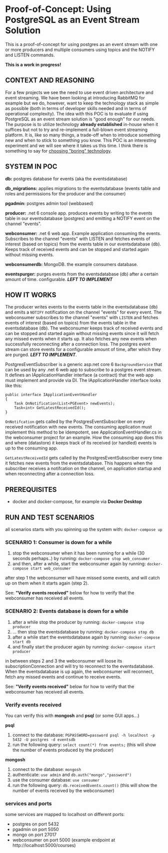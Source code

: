 # Proof-of-Concept: Using PostgreSQL as an Event Stream Solution

This is a proof-of-concept for using postgres as an event stream with one or more producers and multiple consumers using topics and the NOTIFY and LISTEN commands.

**This is a work in progress!**

## CONTEXT AND REASONING

For a few projects we see the need to use event driven architecture and event streaming. We have been looking at introducing RabbitMQ for example but we do, however, want to keep the technology stack as simple as possible (both in terms of developer skills needed and in terms of operational complexity). The idea with this POC is to evaluate if using PostgreSQL as an event stream solution is "good enough" for our needs. The purpose is to utilize technology **already established** in-house when it suffices but not to try and re-implement a full-blown event streaming platform. It is, like so many things, a trade-off when to introduce something new and when to stick to something you know. This POC is an interesting experiment and we will see where it takes us this time. I think there is something to say for [choosing "boring" technology](https://boringtechnology.club/).


## SYSTEM IN POC

**db:** postgres database for events (aka the eventsdatabase)

**db_migrations:** applies migrations to the eventsdatabase (events table and roles 
and permissions for the producer and the consumer)

**pgadmin:** postgres admin tool (webbased)

**producer:** .net 6 console app. produces events by writing to the events table in our eventsdatabase (postgres) and emitting a NOTIFY event on the channel "events". 

**webconsumer:** .net 6 web app. Example application consuming the events. Subscribes to the channel "events" with LISTEN and fetches events of interest (based on topics) from the events table in our eventsdatabase (db). Keeps track of received events and can be stopped and started again without missing events.

**webconsumerdb:** MongoDB. the example consumers database.

**eventspurger:** purges events from the eventsdatabase (db) after a certain amount of time. configurable. ***LEFT TO IMPLEMENT***

## HOW IT WORKS

The producer writes events to the events table in the eventsdatabase (db) and emits a ``NOTIFY`` notification on the channel "events" for every event. The webconsumer subscribes to the channel "events" with ``LISTEN`` and fetches events of interest (based on topics) from the events table in the eventsdatabase (db). The webconsumer keeps track of received events and can be stopped and started again without missing events since it will fetch any missed events when it starts up. It also fetches any new events when successfully reconnecting after a connection loss. The postgres event stream can store events for a configurable amount of time, after which they are purged. ***LEFT TO IMPLEMENT***.

PostgresEventSubscriber is a generic asp.net core 6 ``BackgroundService`` that can be used by any .net 6 web app to subscribe to a postgres event stream. It defines an IApplicationHandler interface (a contract) that the web app must implement and provide via DI. The IApplicationHandler interface looks like this:

```
public interface IApplicationEventHandler
{
    Task OnNotification(List<PGEvent> newEvents);
    Task<int> GetLatestReceivedId();
} 
```

``OnNotifcation`` gets called by the PostgresEventSubscriber on every received notification with new events.
The consuming application must implement this method to be idempotent, see ApplicationEventHandler.cs in the webconsumer project for an example. How the consuming app does this and where (datastore) it keeps track of its received (or handled) events is up to the consuming app.

``GetLatestReceivedId`` gets called by the PostgresEventSubscriber every time it fetches new events from the eventsdatabase. This happens when the subscriber receives a notifcation on the channel, on application startup and when reconnecting after a connection loss.

## PREREQUISITES

* docker and docker-compose, for example via **Docker Desktop**

## RUN AND TEST SCENARIOS

all scenarios starts with you spinning up the system with: ```docker-compose up```  

### SCENARIO 1: Consumer is down for a while
1. stop the webconsumer when it has been running for a while (30 seconds perhaps..) by running: ```docker-compose stop web_consumer``` 
2. and then, after a while, start the webconsumer again by running: ```docker-compose start web_consumer```  

after step 1 the webconsumer will have missed some events, and will catch up on them when it starts again (step 2).  

See: **"Verify events received"** below for how to verify that the webconsumer has received all events.


### SCENARIO 2: Events database is down for a while

1. after a while stop the producer by running: ```docker-compose stop producer```
2. ... then stop the eventsdatabase by running: ```docker-compose stop db```
3. after a while start the eventsdatabase again by running: ```docker-compose start db```  
4. and finally start the producer again by running: ```docker-compose start producer```

in between steps 2 and 3 the webconsumer will loose its subscriptionConnection and will try to reconnect to the eventsdatabase. When the eventsdatabase is up again, the webconsumer will reconnect, fetch any missed events and continue to receive events. 

See: **"Verify events received"** below for how to verify that the webconsumer has received all events.

### Verify events received

You can verify this with **mongosh** and **psql** (or some GUI apps...)

**psql**  
1. connect to the database: ``PGPASSWORD=password psql -h localhost -p 5432 -U postgres -d eventsdb``
2. run the following query: ``select count(*) from events;`` (this will show the number of events produced by the producer)

**mongosh**  
1. connect to the database: ``mongosh``
2. authenticate: ``use admin`` and ``db.auth("mongo","password")``
3. use the consumer database: ``use consumer``
4. run the following query: ``db.receivedEvents.count()`` (this will show the number of events received by the webconsumer)


### services and ports
some services are mapped to localhost on different ports:
* postgres on port 5432
* pgadmin on port 5050
* mongo on port 27017
* webconsumer on port 5000 (example endpoint at http://localhost:5000/courses)

